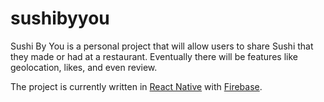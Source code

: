 # sushibyyou

Sushi By You is a personal project that will allow users to share Sushi that they made or had at a restaurant.  Eventually there will be features like geolocation, likes, and even review.

The project is currently written in [React Native](https://reactnative.dev) with [Firebase](https://firebase.google.com/).  
